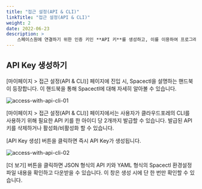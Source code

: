 ```yaml
---
title: "접근 설정(API & CLI)"
linkTitle: "접근 설정(API & CLI)"
weight: 2
date: 2022-06-23
description: >
    스페이스원에 연결하기 위한 인증 키인 **API 키**를 생성하고, 이를 이용하여 프로그래밍을 하거나 **CLI**를 통해 커맨드로 클라우드포레를 제어할 수 있습니다.
---
```


## API Key 생성하기
[마이페이지 > 접근 설정(API & CLI)] 페이지에 진입 시, Spacectl을 설명하는 핸드북이 등장합니다. 이 핸드북을 통해 Spacectl에 대해 자세히 알아볼 수 있습니다.

![access-with-api-cli-01](/ko/docs/guides/my-page/access-with-api-cli-img/access-with-api-cli-01.png)

[마이페이지 > 접근 설정(API & CLI)] 페이지에서는 사용자가 클라우드포레의 CLI를 사용하기 위해 필요한 API 키를 한 아이디 당 2개까지 발급할 수 있습니다.
발급된 API 키를 삭제하거나 활성화/비활성화 할 수 있습니다. 

[API Key 생성] 버튼을 클릭하면 즉시 API Key가 생성됩니다.

![access-with-api-cli-02](/ko/docs/guides/my-page/access-with-api-cli-img/access-with-api-cli-02.png)

[더 보기] 버튼을 클릭하면 JSON 형식의 API 키와 YAML 형식의 Spacectl 환경설정 파일 내용을 확인하고 다운받을 수 있습니다. 이 창은 생성 시에 단 한 번만 확인할 수 있습니다.
